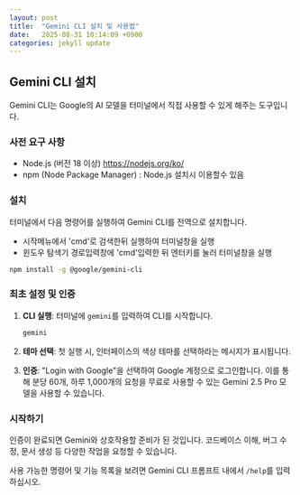 ```yaml
---
layout: post
title:  "Gemini CLI 설치 및 사용법"
date:   2025-08-31 10:14:09 +0900
categories: jekyll update
---
```


## Gemini CLI 설치

Gemini CLI는 Google의 AI 모델을 터미널에서 직접 사용할 수 있게 해주는 도구입니다.

### 사전 요구 사항

-   Node.js (버전 18 이상) <https://nodejs.org/ko/>
-   npm (Node Package Manager) : Node.js 설치시 이용할수 있음

### 설치

터미널에서 다음 명령어를 실행하여 Gemini CLI를 전역으로 설치합니다.
* 시작메뉴에서 'cmd'로 검색한뒤 실행하여 터미널창을 실행
* 윈도우 탐색기 경로입력창에 'cmd'입력한 뒤 엔터키를 눌러 터미널창을 실행

```bash
npm install -g @google/gemini-cli
```

### 최초 설정 및 인증

1.  **CLI 실행**: 터미널에 `gemini`를 입력하여 CLI를 시작합니다.

    ```bash
    gemini
    ```

2.  **테마 선택**: 첫 실행 시, 인터페이스의 색상 테마를 선택하라는 메시지가 표시됩니다.

3.  **인증**: "Login with Google"을 선택하여 Google 계정으로 로그인합니다. 이를 통해 분당 60개, 하루 1,000개의 요청을 무료로 사용할 수 있는 Gemini 2.5 Pro 모델을 사용할 수 있습니다.

### 시작하기

인증이 완료되면 Gemini와 상호작용할 준비가 된 것입니다. 코드베이스 이해, 버그 수정, 문서 생성 등 다양한 작업을 요청할 수 있습니다.

사용 가능한 명령어 및 기능 목록을 보려면 Gemini CLI 프롬프트 내에서 `/help`를 입력하십시오.

